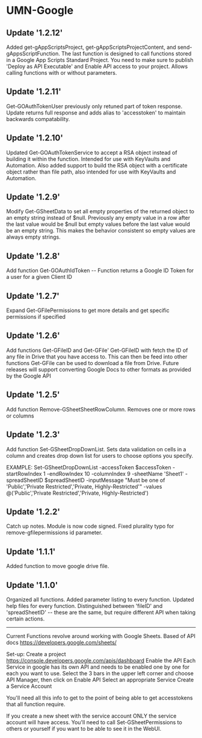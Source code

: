 # UMN-Google

## Update '1.2.12'
Added get-gAppScriptsProject, get-gAppScriptsProjectContent, and send-gAppsScriptFunction. The last function is designed to call functions stored in a Google App Scripts Standard Project. You need to make sure to publish 'Deploy as API Executable' and Enable API access to your project. Allows calling functions with or without parameters.

## Update '1.2.11'
Get-GOAuthTokenUser previously only retuned part of token response.  Update returns full response and adds alias to 'accesstoken' to maintain backwards compatability.

## Update '1.2.10'
Updated Get-GOAuthTokenService to accept a RSA object instead of building it within the function. Intended for use with KeyVaults and Automation.
Also added support to build the RSA object with a certificate object rather than file path, also intended for use with KeyVaults and Automation.

## Update '1.2.9'

Modify Get-GSheetData to set all empty properties of the returned object to an empty string instead of $null.
Previously any empty value in a row after the last value would be $null but empty values before the last value would be an empty string.
This makes the behavior consistent so empty values are always empty strings.

## Update '1.2.8'
Add function Get-GOAuthIdToken -- Function returns a Google ID Token for a user for a given Client ID

## Update '1.2.7'
Expand Get-GFilePermissions to get more details and get specific permissions if specified

## Update '1.2.6'
Add functions Get-GFileID and Get-GFile'
Get-GFileID with fetch the ID of any file in Drive that you have access to.  This can then be feed into other functions
Get-GFile can be used to download a file from Drive.  Future releases will support converting Google Docs to other formats as provided by the Google API

## Update '1.2.5'
Add function Remove-GSheetSheetRowColumn.  Removes one or more rows or columns

## Update '1.2.3'
Add function Set-GSheetDropDownList.  Sets data validation on cells in a column and creates drop down list for users to choose options you specify.

EXAMPLE: Set-GSheetDropDownList -accessToken $accessToken -startRowIndex 1 -endRowIndex 10 -columnIndex 9 -sheetName 'Sheet1' -spreadSheetID $spreadSheetID -inputMessage "Must be one of 'Public','Private Restricted','Private, Highly-Restricted'" -values @('Public','Private Restricted','Private, Highly-Restricted')

## Update '1.2.2'
Catch up notes. Module is now code signed.
Fixed plurality typo for remove-gfilepermissions id parameter.

## Update '1.1.1'
Added function to move google drive file.

## Update '1.1.0'

Organized all functions.
Added parameter listing to every function.
Updated help files for every function.
Distinguished between 'fileID' and 'spreadSheetID' -- these are the same, but require different API when taking certain actions.


------------------------------------------------
Current Functions revolve around working with Google Sheets.  Based of API docs https://developers.google.com/sheets/

Set-up: Create a project https://console.developers.google.com/apis/dashboard
Enable the API
Each Service in google has its own API and needs to be enabled one by one for each you want to use.
Select the 3 bars in the upper left corner and choose API Manager, then click on Enable API
Select an appropriate Service
Create a Service Account

You'll need all this info to get to the point of being able to get accesstokens that all function require.

If you create a new sheet with the service account ONLY the service account will have access.  You'll need to call Set-GSheetPermissions to others or yourself if you want to be able to see it in the WebUI.
